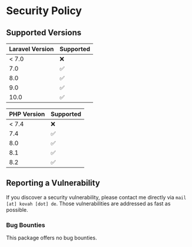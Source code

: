 # Security Policy

## Supported Versions

| Laravel Version | Supported          |
|-----------------|--------------------|
| < 7.0           | :x:                |
| 7.0             | :white_check_mark: |
| 8.0             | :white_check_mark: |
| 9.0             | :white_check_mark: |
| 10.0            | :white_check_mark: |

| PHP Version | Supported          |
|-------------|--------------------|
| < 7.4       | :x:                |
| 7.4         | :white_check_mark: |
| 8.0         | :white_check_mark: |
| 8.1         | :white_check_mark: |
| 8.2         | :white_check_mark: |

## Reporting a Vulnerability

If you discover a security vulnerability, please contact me directly via `mail [at] kovah [dot] de`. Those
vulnerabilities are addressed as fast as possible.

### Bug Bounties

This package offers no bug bounties.
